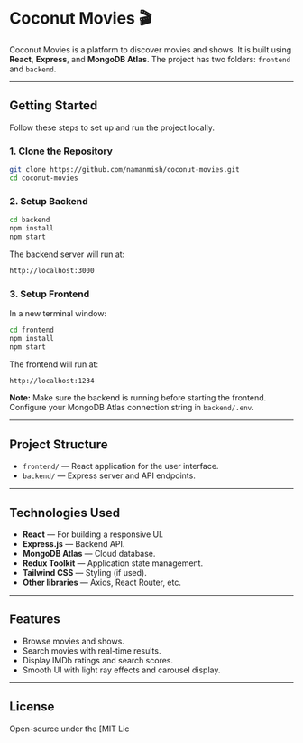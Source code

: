 # Coconut Movies 🎬

Coconut Movies is a platform to discover movies and shows. It is built using **React**, **Express**, and **MongoDB Atlas**. The project has two folders: `frontend` and `backend`.

---

## Getting Started

Follow these steps to set up and run the project locally.

### 1. Clone the Repository
```bash
git clone https://github.com/namanmish/coconut-movies.git
cd coconut-movies
```

### 2. Setup Backend
```bash
cd backend
npm install
npm start
```
The backend server will run at:  
```bash
http://localhost:3000
```

### 3. Setup Frontend
In a new terminal window:
```bash
cd frontend
npm install
npm start
```
The frontend will run at:  
```bash
http://localhost:1234
```

**Note:** Make sure the backend is running before starting the frontend. Configure your MongoDB Atlas connection string in `backend/.env`.

---

## Project Structure

- `frontend/` — React application for the user interface.
- `backend/` — Express server and API endpoints.

---

## Technologies Used

- **React** — For building a responsive UI.
- **Express.js** — Backend API.
- **MongoDB Atlas** — Cloud database.
- **Redux Toolkit** — Application state management.
- **Tailwind CSS** — Styling (if used).
- **Other libraries** — Axios, React Router, etc.

---

## Features

- Browse movies and shows.
- Search movies with real-time results.
- Display IMDb ratings and search scores.
- Smooth UI with light ray effects and carousel display.

---

## License

Open-source under the [MIT Lic